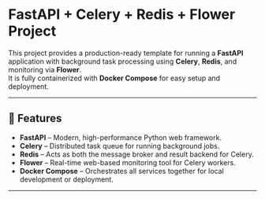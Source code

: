 # FastAPI + Celery + Redis + Flower Project

This project provides a production-ready template for running a **FastAPI** application with background task processing using **Celery**, **Redis**, and monitoring via **Flower**.  
It is fully containerized with **Docker Compose** for easy setup and deployment.

---

## 🚀 Features
- **FastAPI** – Modern, high-performance Python web framework.
- **Celery** – Distributed task queue for running background jobs.
- **Redis** – Acts as both the message broker and result backend for Celery.
- **Flower** – Real-time web-based monitoring tool for Celery workers.
- **Docker Compose** – Orchestrates all services together for local development or deployment.

---
